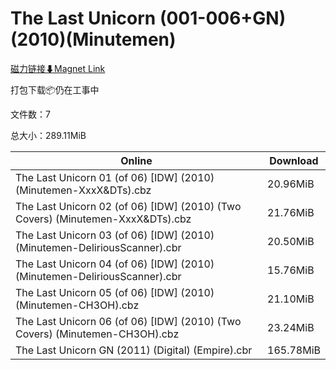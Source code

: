 # The Last Unicorn (001-006+GN)(2010)(Minutemen)

[磁力链接⬇Magnet Link](magnet:?xt=urn:btih:ab088fe09814a57fcccc8561153f68eaa05aac2f&dn=The%20Last%20Unicorn%20%28001-006%2BGN%29%282010%29%28Minutemen%29)

打包下载📦仍在工事中

文件数：7

总大小：289.11MiB

Online | Download
--- | ---
The Last Unicorn 01 (of 06) \[IDW\] (2010) (Minutemen-XxxX&DTs).cbz | 20.96MiB
The Last Unicorn 02 (of 06) \[IDW\] (2010) (Two Covers) (Minutemen-XxxX&DTs).cbz | 21.76MiB
The Last Unicorn 03 (of 06) \[IDW\] (2010) (Minutemen-DeliriousScanner).cbr | 20.50MiB
The Last Unicorn 04 (of 06) \[IDW\] (2010) (Minutemen-DeliriousScanner).cbr | 15.76MiB
The Last Unicorn 05 (of 06) \[IDW\] (2010) (Minutemen-CH3OH).cbz | 21.10MiB
The Last Unicorn 06 (of 06) \[IDW\] (2010) (Two Covers) (Minutemen-CH3OH).cbz | 23.24MiB
The Last Unicorn GN (2011) (Digital) (Empire).cbr | 165.78MiB
